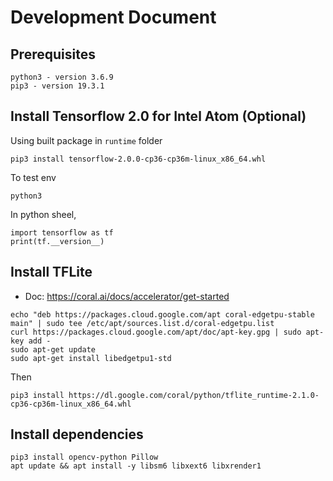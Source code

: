 # Development Document

## Prerequisites

```
python3 - version 3.6.9
pip3 - version 19.3.1
```

## Install Tensorflow 2.0 for Intel Atom (Optional)

Using built package in `runtime` folder

```
pip3 install tensorflow-2.0.0-cp36-cp36m-linux_x86_64.whl
```

To test env 

```
python3
```

In python sheel,

```
import tensorflow as tf
print(tf.__version__)
```

## Install TFLite

* Doc: https://coral.ai/docs/accelerator/get-started

```
echo "deb https://packages.cloud.google.com/apt coral-edgetpu-stable main" | sudo tee /etc/apt/sources.list.d/coral-edgetpu.list
curl https://packages.cloud.google.com/apt/doc/apt-key.gpg | sudo apt-key add -
sudo apt-get update
sudo apt-get install libedgetpu1-std
```
Then

```
pip3 install https://dl.google.com/coral/python/tflite_runtime-2.1.0-cp36-cp36m-linux_x86_64.whl
```

## Install dependencies

```
pip3 install opencv-python Pillow
apt update && apt install -y libsm6 libxext6 libxrender1
```
